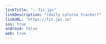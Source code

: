 ```yaml
---
linkTitle: "✨ fit.jpc"
linkDescription: "(daily calorie tracker)"
linkURL: "https://fit.jpc.io"
ios: true
android: false
web: true
---
```

